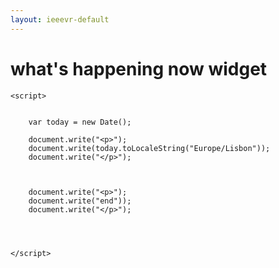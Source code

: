 ```yaml
---
layout: ieeevr-default
---
```


<div>
    <h1 id="past-conferences"> what's happening now widget </h1>
    
    

    <script>
        
        
        var today = new Date();
        
        document.write("<p>");
        document.write(today.toLocaleString("Europe/Lisbon"));
        document.write("</p>");
        
        
        
        document.write("<p>");
        document.write("end"));
        document.write("</p>");
        
        
        
    
    </script>




</div>